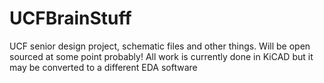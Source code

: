 UCFBrainStuff
=============
UCF senior design project, schematic files and other things. Will be open sourced
at some point probably! All work is currently done in KiCAD but it may be converted
to a different EDA software

